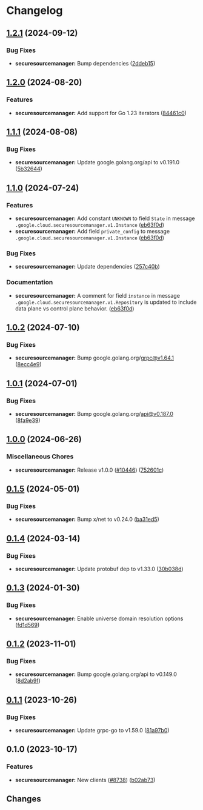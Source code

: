 # Changelog



## [1.2.1](https://github.com/googleapis/google-cloud-go/compare/securesourcemanager/v1.2.0...securesourcemanager/v1.2.1) (2024-09-12)


### Bug Fixes

* **securesourcemanager:** Bump dependencies ([2ddeb15](https://github.com/googleapis/google-cloud-go/commit/2ddeb1544a53188a7592046b98913982f1b0cf04))

## [1.2.0](https://github.com/googleapis/google-cloud-go/compare/securesourcemanager/v1.1.1...securesourcemanager/v1.2.0) (2024-08-20)


### Features

* **securesourcemanager:** Add support for Go 1.23 iterators ([84461c0](https://github.com/googleapis/google-cloud-go/commit/84461c0ba464ec2f951987ba60030e37c8a8fc18))

## [1.1.1](https://github.com/googleapis/google-cloud-go/compare/securesourcemanager/v1.1.0...securesourcemanager/v1.1.1) (2024-08-08)


### Bug Fixes

* **securesourcemanager:** Update google.golang.org/api to v0.191.0 ([5b32644](https://github.com/googleapis/google-cloud-go/commit/5b32644eb82eb6bd6021f80b4fad471c60fb9d73))

## [1.1.0](https://github.com/googleapis/google-cloud-go/compare/securesourcemanager/v1.0.2...securesourcemanager/v1.1.0) (2024-07-24)


### Features

* **securesourcemanager:** Add constant `UNKNOWN` to field `State` in message `.google.cloud.securesourcemanager.v1.Instance` ([eb63f0d](https://github.com/googleapis/google-cloud-go/commit/eb63f0d4f42a06581e1425f99c2a03d52d6cb404))
* **securesourcemanager:** Add field `private_config` to message `.google.cloud.securesourcemanager.v1.Instance` ([eb63f0d](https://github.com/googleapis/google-cloud-go/commit/eb63f0d4f42a06581e1425f99c2a03d52d6cb404))


### Bug Fixes

* **securesourcemanager:** Update dependencies ([257c40b](https://github.com/googleapis/google-cloud-go/commit/257c40bd6d7e59730017cf32bda8823d7a232758))


### Documentation

* **securesourcemanager:** A comment for field `instance` in message `.google.cloud.securesourcemanager.v1.Repository` is updated to include data plane vs control plane behavior. ([eb63f0d](https://github.com/googleapis/google-cloud-go/commit/eb63f0d4f42a06581e1425f99c2a03d52d6cb404))

## [1.0.2](https://github.com/googleapis/google-cloud-go/compare/securesourcemanager/v1.0.1...securesourcemanager/v1.0.2) (2024-07-10)


### Bug Fixes

* **securesourcemanager:** Bump google.golang.org/grpc@v1.64.1 ([8ecc4e9](https://github.com/googleapis/google-cloud-go/commit/8ecc4e9622e5bbe9b90384d5848ab816027226c5))

## [1.0.1](https://github.com/googleapis/google-cloud-go/compare/securesourcemanager/v1.0.0...securesourcemanager/v1.0.1) (2024-07-01)


### Bug Fixes

* **securesourcemanager:** Bump google.golang.org/api@v0.187.0 ([8fa9e39](https://github.com/googleapis/google-cloud-go/commit/8fa9e398e512fd8533fd49060371e61b5725a85b))

## [1.0.0](https://github.com/googleapis/google-cloud-go/compare/securesourcemanager/v0.1.5...securesourcemanager/v1.0.0) (2024-06-26)


### Miscellaneous Chores

* **securesourcemanager:** Release v1.0.0 ([#10446](https://github.com/googleapis/google-cloud-go/issues/10446)) ([752601c](https://github.com/googleapis/google-cloud-go/commit/752601cec9ec5ebbc240b197d81e07cf6b537c6d))

## [0.1.5](https://github.com/googleapis/google-cloud-go/compare/securesourcemanager/v0.1.4...securesourcemanager/v0.1.5) (2024-05-01)


### Bug Fixes

* **securesourcemanager:** Bump x/net to v0.24.0 ([ba31ed5](https://github.com/googleapis/google-cloud-go/commit/ba31ed5fda2c9664f2e1cf972469295e63deb5b4))

## [0.1.4](https://github.com/googleapis/google-cloud-go/compare/securesourcemanager/v0.1.3...securesourcemanager/v0.1.4) (2024-03-14)


### Bug Fixes

* **securesourcemanager:** Update protobuf dep to v1.33.0 ([30b038d](https://github.com/googleapis/google-cloud-go/commit/30b038d8cac0b8cd5dd4761c87f3f298760dd33a))

## [0.1.3](https://github.com/googleapis/google-cloud-go/compare/securesourcemanager/v0.1.2...securesourcemanager/v0.1.3) (2024-01-30)


### Bug Fixes

* **securesourcemanager:** Enable universe domain resolution options ([fd1d569](https://github.com/googleapis/google-cloud-go/commit/fd1d56930fa8a747be35a224611f4797b8aeb698))

## [0.1.2](https://github.com/googleapis/google-cloud-go/compare/securesourcemanager/v0.1.1...securesourcemanager/v0.1.2) (2023-11-01)


### Bug Fixes

* **securesourcemanager:** Bump google.golang.org/api to v0.149.0 ([8d2ab9f](https://github.com/googleapis/google-cloud-go/commit/8d2ab9f320a86c1c0fab90513fc05861561d0880))

## [0.1.1](https://github.com/googleapis/google-cloud-go/compare/securesourcemanager/v0.1.0...securesourcemanager/v0.1.1) (2023-10-26)


### Bug Fixes

* **securesourcemanager:** Update grpc-go to v1.59.0 ([81a97b0](https://github.com/googleapis/google-cloud-go/commit/81a97b06cb28b25432e4ece595c55a9857e960b7))

## 0.1.0 (2023-10-17)


### Features

* **securesourcemanager:** New clients ([#8738](https://github.com/googleapis/google-cloud-go/issues/8738)) ([b02ab73](https://github.com/googleapis/google-cloud-go/commit/b02ab733edd1a74f74b244298524f72d84046c0c))

## Changes

